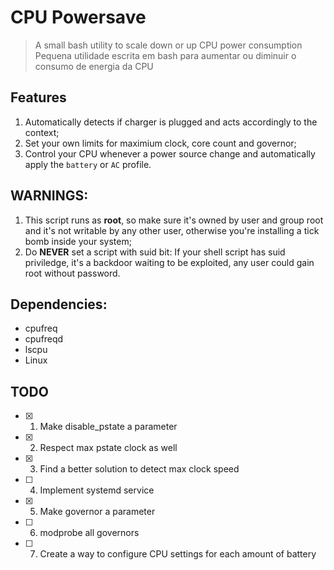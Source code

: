 # CPU Powersave
> A small bash utility to scale down or up CPU power consumption
> Pequena utilidade escrita em bash para aumentar ou diminuir o consumo de energia da CPU

## Features
1. Automatically detects if charger is plugged and acts accordingly to the context;
2. Set your own limits for maximium clock, core count and governor;
3. Control your CPU whenever a power source change and automatically apply the `battery` or `AC` profile.

## WARNINGS:
1. This script runs as **root**, so make sure it's owned by user and group root and it's not writable by any other user, otherwise you're installing a tick bomb inside your system;
2. Do **NEVER** set a script with suid bit: If your shell script has suid priviledge, it's a backdoor waiting to be exploited, any user could gain root without password.

## Dependencies:
- cpufreq
- cpufreqd
- lscpu
- Linux

## TODO
- [x] 1. Make disable_pstate a parameter
- [x] 2. Respect max pstate clock as well
- [x] 3. Find a better solution to detect max clock speed
- [ ] 4. Implement systemd service
- [x] 5. Make governor a parameter
- [ ] 6. modprobe all governors
- [ ] 7. Create a way to configure CPU settings for each amount of battery
